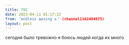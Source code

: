 ```yaml
---
title: 792
date: 2023-04-11 01:17:22
from: 'endless шизing ⍼' (channel1162404975)
layout: post
---
```


сегодня было тревожно я боюсь людей когда их много
